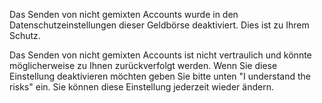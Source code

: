 Das Senden von nicht gemixten Accounts wurde in den Datenschutzeinstellungen dieser Geldbörse deaktiviert. Dies ist zu Ihrem Schutz.

Das Senden von nicht gemixten Accounts ist nicht vertraulich und könnte möglicherweise zu Ihnen zurückverfolgt werden.  Wenn Sie diese Einstellung deaktivieren möchten geben Sie bitte unten "I understand the risks" ein.  Sie können diese Einstellung jederzeit wieder ändern.
